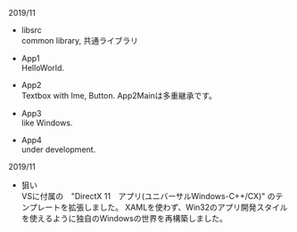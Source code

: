 ﻿2019/11 

*   libsrc  
    common library, 共通ライブラリ

*   App1  
    HelloWorld.
    
*   App2  
	Textbox with Ime, Button.
    App2Mainは多重継承です。

*   App3  
    like Windows.


*   App4  
    under development.


2019/11 

*   狙い    
    VSに付属の　"DirectX 11　アプリ(ユニバーサルWindows-C++/CX)" のテンプレートを拡張しました。
    XAMLを使わず、Win32のアプリ開発スタイルを使えるように独自のWindowsの世界を再構築しました。
    

　　　










